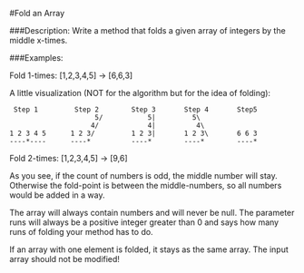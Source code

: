 #Fold an Array

###Description:
Write a method that folds a given array of integers by the middle x-times.

###Examples:

Fold 1-times:
[1,2,3,4,5] -> [6,6,3]

A little visualization (NOT for the algorithm but for the idea of folding):
```
 Step 1         Step 2        Step 3       Step 4       Step5
                     5/           5|         5\          
                    4/            4|          4\      
1 2 3 4 5      1 2 3/         1 2 3|       1 2 3\       6 6 3
----*----      ----*          ----*        ----*        ----*
```
Fold 2-times:
[1,2,3,4,5] -> [9,6]

As you see, if the count of numbers is odd, the middle number will stay. Otherwise the fold-point is between the middle-numbers, so all numbers would be added in a way.

The array will always contain numbers and will never be null. The parameter runs will always be a positive integer greater than 0 and says how many runs of folding your method has to do.

If an array with one element is folded, it stays as the same array. The input array should not be modified!
